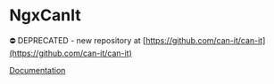 # NgxCanIt

⛔ DEPRECATED - new repository at [https://github.com/can-it/can-it](https://github.com/can-it/can-it)

[Documentation](https://can-it.github.io/packages/ngx)
